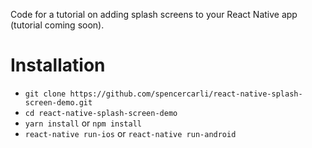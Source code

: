 Code for a tutorial on adding splash screens to your React Native app (tutorial coming soon).

# Installation

- `git clone https://github.com/spencercarli/react-native-splash-screen-demo.git`
- `cd react-native-splash-screen-demo`
- `yarn install` or `npm install`
- `react-native run-ios` or `react-native run-android`
